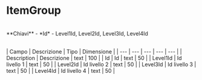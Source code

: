 # ItemGroup

<br>
**Chiavi**
- *Id*
- Level1Id, Level2Id, Level3Id, Level4Id
<br><br>

| Campo | Descrizione | Tipo | Dimensione | 
| --- | --- | --- | --- | --- |
| Description | Descrizione | text | 100 |
| Id | Id | text | 50 |
| Level1Id | Id livello 1 | text | 50 |
| Level2Id | Id livello 2 | text | 50 |
| Level3Id | Id livello 3 | text | 50 |
| Level4Id | Id livello 4 | text | 50 |

